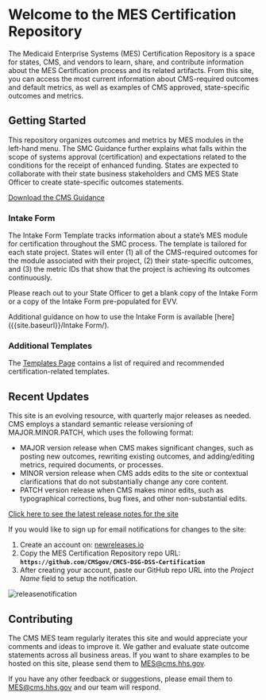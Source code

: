# Welcome to the MES Certification Repository

The Medicaid Enterprise Systems (MES) Certification Repository is a space for states, CMS, and vendors to learn, share, and contribute information about the MES Certification process and its related artifacts. From this site, you can access the most current information about CMS-required outcomes and default metrics, as well as examples of CMS approved, state-specific outcomes and metrics.

## Getting Started

This repository organizes outcomes and metrics by MES modules in the left-hand menu. The SMC Guidance further explains what falls within the scope of systems approval (certification) and expectations related to the conditions for the receipt of enhanced funding. States are expected to collaborate with their state business stakeholders and CMS MES State Officer to create state-specific outcomes statements.

[Download the CMS Guidance](SMC%20Guidance.pdf)

### Intake Form

The Intake Form Template tracks information about a state’s MES module for certification throughout the SMC process. The template is tailored for each state project.  States will enter (1) all of the CMS-required outcomes for the module associated with their project, (2) their state-specific outcomes, and (3) the metric IDs that show that the project is achieving its outcomes continuously.

Please reach out to your State Officer to get a blank copy of the Intake Form or a copy of the Intake Form pre-populated for EVV.

Additional guidance on how to use the Intake Form is available [here]({{site.baseurl}}/Intake Form/).

### Additional Templates

The [Templates Page]({{site.baseurl}}/Templates/) contains a list of required and recommended certification-related templates.

## Recent Updates

This site is an evolving resource, with quarterly major releases as needed. CMS employs a standard semantic release versioning of MAJOR.MINOR.PATCH, which uses the following format:

- MAJOR version release when CMS makes significant changes, such as posting new outcomes, rewriting existing outcomes, and adding/editing metrics, required documents, or processes.
- MINOR version release when CMS adds edits to the site or contextual clarifications that do not substantially change any core content.
- PATCH version release when CMS makes minor edits, such as typographical corrections, bug fixes, and other non-substantial edits.

[Click here to see the latest release notes for the site](https://github.com/CMSgov/CMCS-DSG-DSS-Certification/releases)

If you would like to sign up for email notifications for changes to the site: 
1. Create an account on: [newreleases.io](https://newreleases.io/)
2. Copy the MES Certification Repository repo URL: **`https://github.com/CMSgov/CMCS-DSG-DSS-Certification`** 
3. After creating your account, paste our GitHub repo URL into the _Project Name_ field to setup the notification.

![releasenotification](https://user-images.githubusercontent.com/34281281/169134714-cfe37ea4-0d30-428a-91cf-3cd6dfc11ab4.gif)

## Contributing
The CMS MES team regularly iterates this site and would appreciate your comments and ideas to improve it. We gather and evaluate state outcome statements across all business areas. If you want to share examples to be hosted on this site, please send them to <MES@cms.hhs.gov>. 

If you have any other feedback or suggestions, please email them to <MES@cms.hhs.gov> and our team will respond. 
